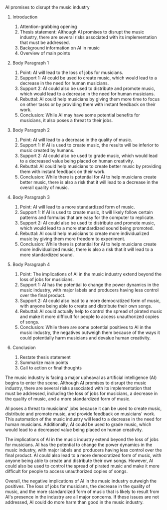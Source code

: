 AI promises to disrupt the music industry

1. Introduction
    1. Attention-grabbing opening
    2. Thesis statement: Although AI promises to disrupt the music industry, there are several risks associated with its implementation that must be addressed.
    3. Background information on AI in music
    4. Overview of main points

2. Body Paragraph 1
    1. Point: AI will lead to the loss of jobs for musicians.
    2. Support 1: AI could be used to create music, which would lead to a decrease in the need for human musicians.
    3. Support 2: AI could also be used to distribute and promote music, which would lead to a decrease in the need for human musicians.
    4. Rebuttal: AI could help musicians by giving them more time to focus on other tasks or by providing them with instant feedback on their work.
    5. Conclusion: While AI may have some potential benefits for musicians, it also poses a threat to their jobs.

3. Body Paragraph 2
    1. Point: AI will lead to a decrease in the quality of music.
    2. Support 1: If AI is used to create music, the results will be inferior to music created by humans.
    3. Support 2: AI could also be used to grade music, which would lead to a decreased value being placed on human creativity.
    4. Rebuttal: AI could help musicians to create better music by providing them with instant feedback on their work.
    5. Conclusion: While there is potential for AI to help musicians create better music, there is also a risk that it will lead to a decrease in the overall quality of music.

4. Body Paragraph 3
    1. Point: AI will lead to a more standardized form of music.
    2. Support 1: If AI is used to create music, it will likely follow certain patterns and formulas that are easy for the computer to replicate.
    3. Support 2: AI could also be used to distribute and promote music, which would lead to a more standardized sound being promoted.
    4. Rebuttal: AI could help musicians to create more individualized music by giving them more freedom to experiment.
    5. Conclusion: While there is potential for AI to help musicians create more individualized music, there is also a risk that it will lead to a more standardized sound.

5. Body Paragraph 4
    1. Point: The implications of AI in the music industry extend beyond the loss of jobs for musicians.
    2. Support 1: AI has the potential to change the power dynamics in the music industry, with major labels and producers having less control over the final product.
    3. Support 2: AI could also lead to a more democratized form of music, with anyone being able to create and distribute their own songs.
    4. Rebuttal: AI could actually help to control the spread of pirated music and make it more difficult for people to access unauthorized copies of songs.
    5. Conclusion: While there are some potential positives to AI in the music industry, the negatives outweigh them because of the ways it could potentially harm musicians and devalue human creativity.

6. Conclusion
    1. Restate thesis statement
    2. Summarize main points
    3. Call to action or final thoughts

The music industry is facing a major upheaval as artificial intelligence (AI) begins to enter the scene. Although AI promises to disrupt the music industry, there are several risks associated with its implementation that must be addressed, including the loss of jobs for musicians, a decrease in the quality of music, and a more standardized form of music.

AI poses a threat to musicians' jobs because it can be used to create music, distribute and promote music, and provide feedback on musicians' work. This automation of the music industry will lead to a decrease in the need for human musicians. Additionally, AI could be used to grade music, which would lead to a decreased value being placed on human creativity.

The implications of AI in the music industry extend beyond the loss of jobs for musicians. AI has the potential to change the power dynamics in the music industry, with major labels and producers having less control over the final product. AI could also lead to a more democratized form of music, with anyone being able to create and distribute their own songs. However, AI could also be used to control the spread of pirated music and make it more difficult for people to access unauthorized copies of songs.

Overall, the negative implications of AI in the music industry outweigh the positives. The loss of jobs for musicians, the decrease in the quality of music, and the more standardized form of music that is likely to result from AI's presence in the industry are all major concerns. If these issues are not addressed, AI could do more harm than good in the music industry.